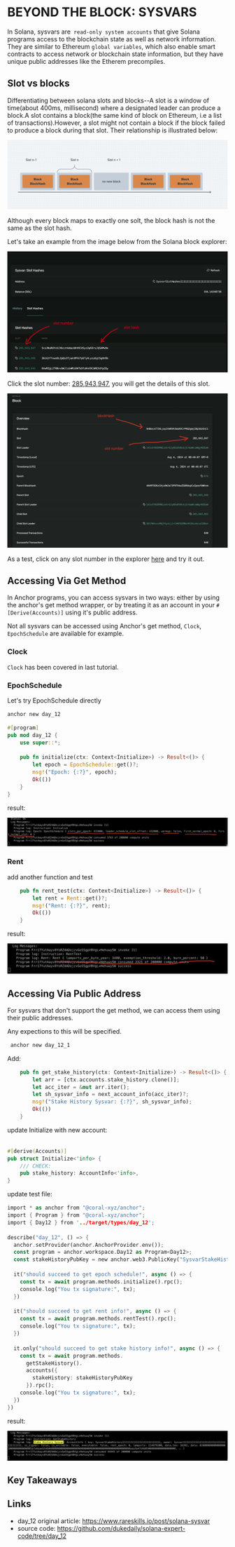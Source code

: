 # BEYOND THE BLOCK: SYSVARS

In Solana, sysvars are` read-only system accounts` that give Solana programs access to the blockchain state as well as network information. They are similar to Ethereum `global variables`, which also enable smart contracts to access network or blockchain state information, but they have unique public addresses like the Etherem precompiles.



## Slot vs blocks

Differentiating between solana slots and blocks--A slot is a window of time(about 400ms, millisecond) where a designated leader can produce a block.A slot contains a block(the same kind of block on Ethereum, i.e a list of transactions).However, a slot might not contain a block if the block failed to produce a block during that slot. Their relationship is illustrated below:

![image-20240804082146215](./assets/image-20240804082146215.png)

Although every block maps to exactly one solt, the block hash is not the same as the slot hash.

Let's take an example from the image below from the Solana block explorer:

![image-20240804084805064](./assets/image-20240804084805064.png)

Click the slot number: [285,943,947](https://explorer.solana.com/block/285943947?cluster=testnet), you will get the details of this slot.

![image-20240804085001970](./assets/image-20240804085001970.png)

As a test, click on any slot number in the explorer [here](https://explorer.solana.com/address/SysvarS1otHashes111111111111111111111111111/slot-hashes?cluster=testnet) and try it out.



## Accessing Via Get Method

In Anchor programs, you can access sysvars in two ways: either by using the anchor's get method wrapper, or by treating it as an account in your `#[Derive(Accounts)]` using it's public address.

Not all sysvars can be accessed using Anchor's get method, `Clock`, `EpochSchedule` are available for example.



### Clock

 `Clock` has been covered in last tutorial.



### EpochSchedule

Let's try EpochSchedule directly

```sh
anchor new day_12
```

```rust
#[program]
pub mod day_12 {
    use super::*;

    pub fn initialize(ctx: Context<Initialize>) -> Result<()> {
        let epoch = EpochSchedule::get()?;
        msg!("Epoch: {:?}", epoch);
        Ok(())
    }
}
```

result:

![image-20240804194026134](./assets/image-20240804194026134.png)



### Rent

add another function and test

```rust
    pub fn rent_test(ctx: Context<Initialize>) -> Result<()> {
        let rent = Rent::get()?;
        msg!("Rent: {:?}", rent);
        Ok(())
    }
```

result:

![image-20240804194518734](./assets/image-20240804194518734.png)



## Accessing Via Public Address

For sysvars that don't support the get method, we can access them using their public addresses.

Any expections to this will be specified.

```sh
 anchor new day_12_1
```

Add:

```rust
    pub fn get_stake_history(ctx: Context<Initialize>) -> Result<()> {
        let arr = [ctx.accounts.stake_history.clone()];
        let acc_iter = &mut arr.iter();
        let sh_sysvar_info = next_account_info(acc_iter)?;
        msg!("Stake History Sysvar: {:?}", sh_sysvar_info);
        Ok(())
    }
```

update Initialize with new account:

```rust

#[derive(Accounts)]
pub struct Initialize<'info> {
    /// CHECK:
    pub stake_history: AccountInfo<'info>,
}
```

update test file:

```rust
import * as anchor from "@coral-xyz/anchor";
import { Program } from "@coral-xyz/anchor";
import { Day12 } from '../target/types/day_12';

describe("day_12", () => {
  anchor.setProvider(anchor.AnchorProvider.env());
  const program = anchor.workspace.Day12 as Program<Day12>;
  const stakeHistoryPubKey = new anchor.web3.PublicKey("SysvarStakeHistory1111111111111111111111111");

  it("should succeed to get epoch schedule!", async () => {
    const tx = await program.methods.initialize().rpc();
    console.log("You tx signature:", tx);
  })

  it("should succeed to get rent info!", async () => {
    const tx = await program.methods.rentTest().rpc();
    console.log("You tx signature:", tx);
  })

  it.only("should succeed to get stake history info!", async () => {
    const tx = await program.methods.
      getStakeHistory().
      accounts({
        stakeHistory: stakeHistoryPubKey
      }).rpc();
    console.log("You tx signature:", tx);
  })
})
```

result:

![image-20240804202020364](./assets/image-20240804202020364.png)

## Key Takeaways



## Links

- day_12 original article: https://www.rareskills.io/post/solana-sysvar
- source code: https://github.com/dukedaily/solana-expert-code/tree/day_12